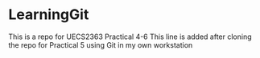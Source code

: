 # LearningGit
This is a repo for UECS2363 Practical 4-6
This line is added after cloning the repo for Practical 5 using Git in my own workstation